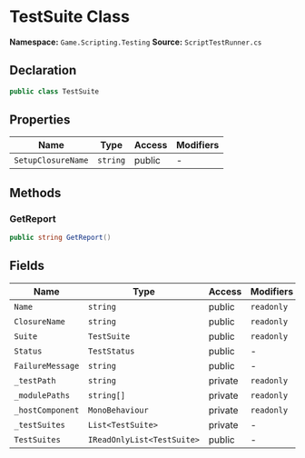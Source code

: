 # TestSuite Class

**Namespace:** `Game.Scripting.Testing`
**Source:** `ScriptTestRunner.cs`

## Declaration

```csharp
public class TestSuite
```

## Properties

| Name | Type | Access | Modifiers |
|------|------|--------|-----------|
| `SetupClosureName` | `string` | public | - |

## Methods

### GetReport

```csharp
public string GetReport()
```

## Fields

| Name | Type | Access | Modifiers |
|------|------|--------|-----------|
| `Name` | `string` | public | `readonly` |
| `ClosureName` | `string` | public | `readonly` |
| `Suite` | `TestSuite` | public | `readonly` |
| `Status` | `TestStatus` | public | - |
| `FailureMessage` | `string` | public | - |
| `_testPath` | `string` | private | `readonly` |
| `_modulePaths` | `string[]` | private | `readonly` |
| `_hostComponent` | `MonoBehaviour` | private | `readonly` |
| `_testSuites` | `List<TestSuite>` | private | - |
| `TestSuites` | `IReadOnlyList<TestSuite>` | public | - |

